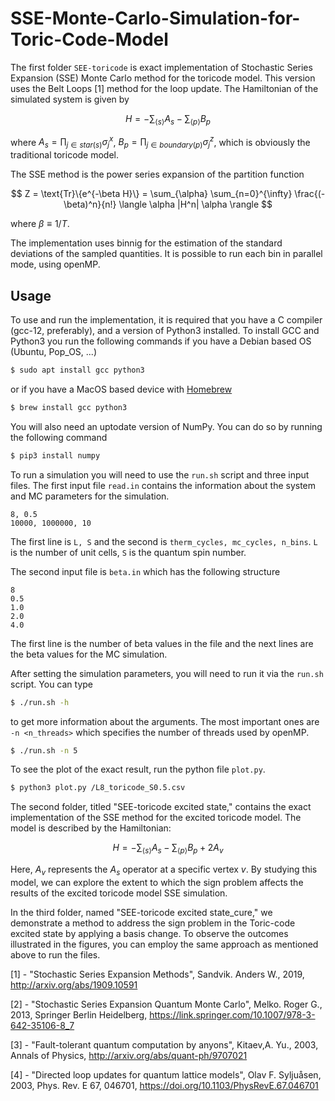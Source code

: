 # SSE-Monte-Carlo-Simulation-for-Toric-Code-Model

The first folder `SEE-toricode` is exact implementation of Stochastic Series Expansion (SSE) Monte Carlo method for the toricode model. This version uses the Belt Loops [1] method for the loop update.
The Hamiltonian of the simulated system is given by

$$ H = - \sum_{\langle s \rangle} A_s - \sum_{\langle p \rangle} B_p $$

where $A_s = \prod_{j\in star(s)} \sigma_j^x$,  $B_p = \prod_{j\in boundary(p)} \sigma_j^z$, which is obviously the traditional toricode model.

The SSE method is the power series expansion of the partition function 

$$ Z = \text{Tr}\{e^{-\beta H}\} = \sum_{\alpha} \sum_{n=0}^{\infty} \frac{(-\beta)^n}{n!} \langle \alpha |H^n| \alpha \rangle $$

where $\beta \equiv 1 / T$.

The implementation uses binnig for the estimation of the standard deviations of the sampled quantities. It is possible to run each bin in parallel mode, using openMP.

## Usage

To use and run the implementation, it is required that you have a C compiler (gcc-12, preferably), and a version of Python3 installed. To install GCC and Python3 you run the following commands if you have a Debian based OS (Ubuntu, Pop_OS, ...)
```bash
$ sudo apt install gcc python3
```
or if you have a MacOS based device with [Homebrew](https://brew.sh)
```bash
$ brew install gcc python3
```
You will also need an uptodate version of NumPy. You can do so by running the following command
```bash
$ pip3 install numpy
```

To run a simulation you will need to use the `run.sh` script and three input files. The first input file `read.in` contains the information about the system and MC parameters for the simulation.
```
8, 0.5
10000, 1000000, 10
```
The first line is `L, S` and the second is `therm_cycles, mc_cycles, n_bins`. `L` is the number of unit cells, `S` is the quantum spin number.

The second input file is `beta.in` which has the following structure
```
8
0.5
1.0
2.0
4.0
```
The first line is the number of beta values in the file and the next lines are the beta values for the MC simulation.


After setting the simulation parameters, you will need to run it via the `run.sh` script. You can type 
```bash
$ ./run.sh -h
```
to get more information about the arguments. The most important ones are `-n <n_threads>` which specifies the number of threads used by openMP.
```bash
$ ./run.sh -n 5 
```
To see the plot of the exact result, run the python file `plot.py`.
```bash
$ python3 plot.py /L8_toricode_S0.5.csv
```
The second folder, titled "SEE-toricode excited state," contains the exact implementation of the SSE method for the excited toricode model. The model is described by the Hamiltonian:

$$ H = - \sum_{\langle s \rangle} A_s - \sum_{\langle p \rangle} B_p + 2A_v$$

Here, $A_v$ represents the $A_s$ operator at a specific vertex $v$. By studying this model, we can explore the extent to which the sign problem affects the results of the excited toricode model SSE simulation.

In the third folder, named "SEE-toricode excited state_cure," we demonstrate a method to address the sign problem in the Toric-code excited state by applying a basis change.
To observe the outcomes illustrated in the figures, you can employ the same approach as mentioned above to run the files.

[1] - "Stochastic Series Expansion Methods", Sandvik. Anders W., 2019,  http://arxiv.org/abs/1909.10591

[2] - "Stochastic Series Expansion Quantum Monte Carlo", Melko. Roger G., 2013, Springer Berlin Heidelberg, https://link.springer.com/10.1007/978-3-642-35106-8_7

[3] - "Fault-tolerant quantum computation by anyons", Kitaev,A. Yu., 2003, Annals of Physics, http://arxiv.org/abs/quant-ph/9707021

[4] - "Directed loop updates for quantum lattice models", Olav F. Syljuåsen, 2003, Phys. Rev. E 67, 046701, https://doi.org/10.1103/PhysRevE.67.046701
